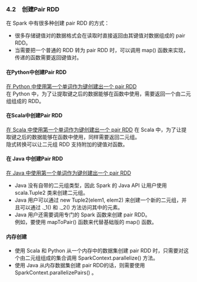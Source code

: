 ### 4.2　创建Pair RDD ###
在 Spark 中有很多种创建 pair RDD 的方式：
-   很多存储键值对的数据格式会在读取时直接返回由其键值对数据组成的 pair RDD。
-   当需要把一个普通的 RDD 转为 pair RDD 时，可以调用 map() 函数来实现，传递的函数需要返回键值对。
#### 在Python中创建Pair RDD ####
[在 Python 中使用第一个单词作为键创建出一个 pair RDD](P2CreatePairRDD.py)  
在 Python 中，为了让提取键之后的数据能够在函数中使用，需要返回一个由二元组组成的 RDD。
#### 在Scala中创建Pair RDD ####
[在 Scala 中使用第一个单词作为键创建出一个 pair RDD](S2CreatePairRDD.scala)
在 Scala 中，为了让提取键之后的数据能够在函数中使用，同样需要返回二元组。  
隐式转换可以让二元组 RDD 支持附加的键值对函数。
#### 在 Java 中创建Pair RDD ####
[在 Java 中使用第一个单词作为键创建出一个 pair RDD](J2CreatePairRDD.java)
-   Java 没有自带的二元组类型，因此 Spark 的 Java API 让用户使用 scala.Tuple2 类来创建二元组。
-   Java 用户可以通过 new Tuple2(elem1, elem2) 来创建一个新的二元组，并且可以通过 ._1() 和 ._2() 方法访问其中的元素。
-   Java 用户还需要调用专门的 Spark 函数来创建 pair RDD。  
例如，要使用 mapToPair() 函数来代替基础版的 map() 函数。
#### 内存创建 ####
-   使用 Scala 和 Python 从一个内存中的数据集创建 pair RDD 时，只需要对这个由二元组组成的集合调用 SparkContext.parallelize() 方法。
-   使用 Java 从内存数据集创建 pair RDD的话，则需要使用 SparkContext.parallelizePairs() 。
